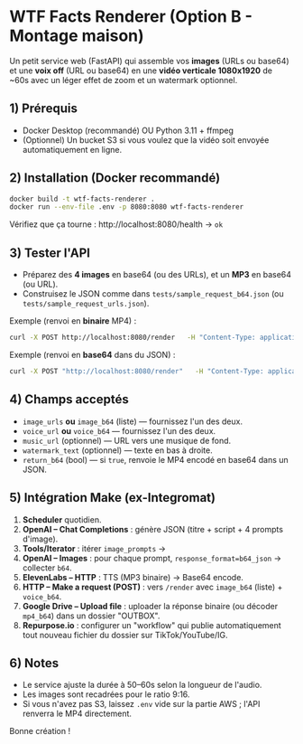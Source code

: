 # WTF Facts Renderer (Option B - Montage maison)

Un petit service web (FastAPI) qui assemble vos **images** (URLs ou base64) et une **voix off** (URL ou base64)
en une **vidéo verticale 1080x1920** de ~60s avec un léger effet de zoom et un watermark optionnel.

## 1) Prérequis

- Docker Desktop (recommandé) OU Python 3.11 + ffmpeg
- (Optionnel) Un bucket S3 si vous voulez que la vidéo soit envoyée automatiquement en ligne.

## 2) Installation (Docker recommandé)

```bash
docker build -t wtf-facts-renderer .
docker run --env-file .env -p 8080:8080 wtf-facts-renderer
```

Vérifiez que ça tourne : http://localhost:8080/health → `ok`

## 3) Tester l'API

- Préparez des **4 images** en base64 (ou des URLs), et un **MP3** en base64 (ou URL).
- Construisez le JSON comme dans `tests/sample_request_b64.json` (ou `tests/sample_request_urls.json`).

Exemple (renvoi en **binaire** MP4) :
```bash
curl -X POST http://localhost:8080/render   -H "Content-Type: application/json"   -d @tests/sample_request_urls.json   --output final.mp4
```

Exemple (renvoi en **base64** dans du JSON) :
```bash
curl -X POST "http://localhost:8080/render"   -H "Content-Type: application/json"   -d @tests/sample_request_b64.json
```

## 4) Champs acceptés

- `image_urls` **ou** `image_b64` (liste) — fournissez l'un des deux.
- `voice_url` **ou** `voice_b64` — fournissez l'un des deux.
- `music_url` (optionnel) — URL vers une musique de fond.
- `watermark_text` (optionnel) — texte en bas à droite.
- `return_b64` (bool) — si `true`, renvoie le MP4 encodé en base64 dans un JSON.

## 5) Intégration Make (ex-Integromat)
1. **Scheduler** quotidien.
2. **OpenAI – Chat Completions** : génère JSON (titre + script + 4 prompts d'image).
3. **Tools/Iterator** : itérer `image_prompts` →
4. **OpenAI – Images** : pour chaque prompt, `response_format=b64_json` → collecter `b64`.
5. **ElevenLabs – HTTP** : TTS (MP3 binaire) → Base64 encode.
6. **HTTP – Make a request (POST)** : vers `/render` avec `image_b64` (liste) + `voice_b64`.
7. **Google Drive – Upload file** : uploader la réponse binaire (ou décoder `mp4_b64`) dans un dossier "OUTBOX".
8. **Repurpose.io** : configurer un "workflow" qui publie automatiquement tout nouveau fichier du dossier sur TikTok/YouTube/IG.

## 6) Notes
- Le service ajuste la durée à 50–60s selon la longueur de l'audio.
- Les images sont recadrées pour le ratio 9:16.
- Si vous n'avez pas S3, laissez `.env` vide sur la partie AWS ; l'API renverra le MP4 directement.

Bonne création !
